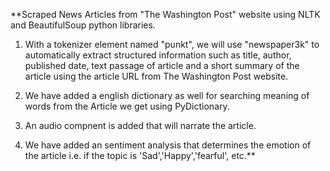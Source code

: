 **Scraped News Articles from "The Washington Post" website using NLTK and BeautifulSoup python libraries.

1) With a tokenizer element named "punkt", we will use "newspaper3k" to automatically extract structured information such as title, author, published date, text passage of article and a short summary of the article using the article URL from The Washington Post website.

2) We have added a english dictionary as well for searching meaning of words from the Article we get using PyDictionary.

3) An audio compnent is added that will narrate the article.

4) We have added an sentiment analysis that determines the emotion of the article i.e. if the topic is 'Sad','Happy','fearful', etc.**
